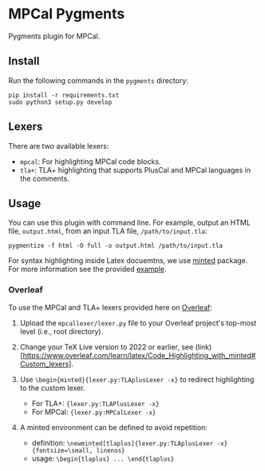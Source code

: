 # MPCal Pygments

Pygments plugin for MPCal.

## Install

Run the following commands in the `pygments` directory:
```shell
pip install -r requirements.txt
sudo python3 setup.py develop
```

## Lexers

There are two available lexers:

* `mpcal`: 
  For highlighting MPCal code blocks.
* `tla+`:
  TLA+ highlighting that supports PlusCal and MPCal languages in the comments.

## Usage

You can use this plugin with command line. For example, output an HTML file, `output.html`, from an 
input TLA file, `/path/to/input.tla`:
```shell
pygmentize -f html -O full -o output.html /path/to/input.tla
```

For syntax highlighting inside Latex docuemtns, we use [minted](https://ctan.org/pkg/minted?lang=en) package. For more
information see the provided [example](latex/main.tex).

### Overleaf
To use the MPCal and TLA+ lexers provided here on [Overleaf](overleaf.com):
1. Upload the `mpcallexer/lexer.py` file to your Overleaf project's top-most level (i.e., root directory).
2. Change your TeX Live version to 2022 or earlier, see (link)[https://www.overleaf.com/learn/latex/Code_Highlighting_with_minted#Custom_lexers].
3. Use `\begin{minted}{lexer.py:TLAplusLexer -x}` to redirect highlighting to the custom lexer.
   - For TLA+: `{lexer.py:TLAPlusLexer -x}`
   - For MPCal: `{lexer.py:MPCalLexer -x}`
  
4. A minted environment can be defined to avoid repetition:
   - definition: `\newminted[tlaplus]{lexer.py:TLAplusLexer -x}{fontsize=\small, linenos}`
   - usage: `\begin{tlaplus} ... \end{tlaplus}`
